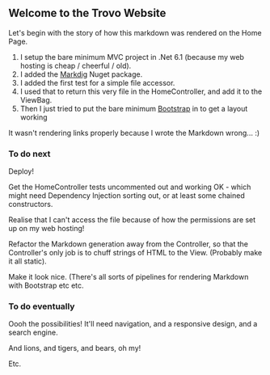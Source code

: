 ## Welcome to the Trovo Website

Let's begin with the story of how this markdown was rendered on the Home Page.

1. I setup the bare minimum MVC project in .Net 6.1 (because my web hosting is cheap / cheerful / old).
2. I added the [Markdig](https://github.com/xoofx/markdig) Nuget package.
3. I added the first test for a simple file accessor.
4. I used that to return this very file in the HomeController, and add it to the ViewBag.
5. Then I just tried to put the bare minimum [Bootstrap](https://getbootstrap.com) in to get a layout working

It wasn't rendering links properly because I wrote the Markdown wrong... :)

### To do next

Deploy!

Get the HomeController tests uncommented out and working OK - which might need Dependency Injection sorting out, or at least some chained constructors.

Realise that I can't access the file because of how the permissions are set up on my web hosting!

Refactor the Markdown generation away from the Controller, so that the Controller's only job is to chuff strings of HTML to the View. (Probably make it all static).

Make it look nice. (There's all sorts of pipelines for rendering Markdown with Bootstrap etc etc.

### To do eventually

Oooh the possibilities! It'll need navigation, and a responsive design, and a search engine. 

And lions, and tigers, and bears, oh my!

Etc.
